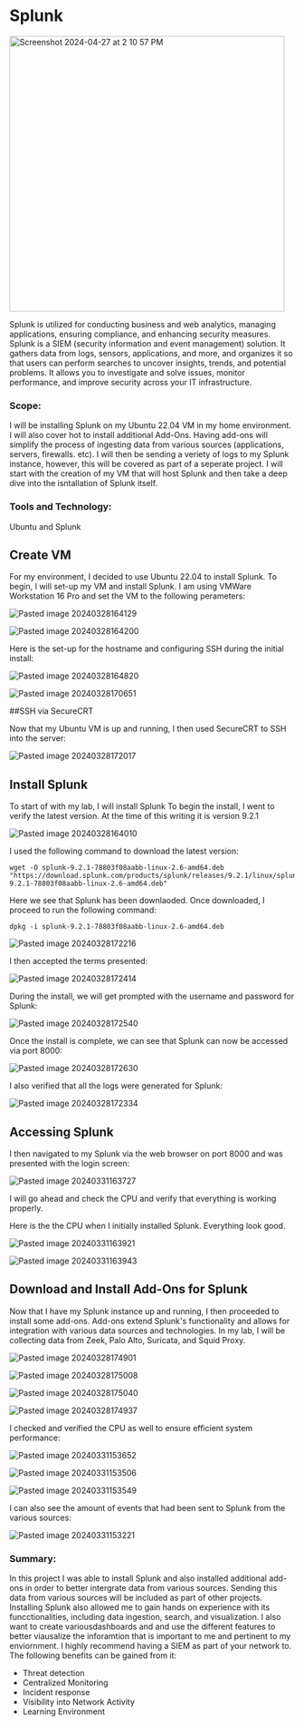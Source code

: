 # Splunk

<img width="486" alt="Screenshot 2024-04-27 at 2 10 57 PM" src="https://github.com/lm3nitro/Projects/assets/55665256/962f67af-e61d-4ee9-98e2-cad078e3debb">

Splunk is utilized for conducting business and web analytics, managing applications, ensuring compliance, and enhancing security measures. Splunk is a SIEM (security information and event management) solution. It gathers data from logs, sensors, applications, and more, and organizes it so that users can perform searches to uncover insights, trends, and potential problems. It allows you to investigate and solve issues, monitor performance, and improve security across your IT infrastructure. 

### Scope:
I will be installing Splunk on my Ubuntu 22.04 VM in my home environment. I will also cover hot to install additional Add-Ons. Having add-ons will simplify the process of ingesting data from various sources (applications, servers, firewalls. etc). I will then be sending a veriety of logs to my Splunk instance, however, this will be covered as part of a seperate project. I will start with the creation of my VM that will host Splunk and then take a deep dive into the isntallation of Splunk itself. 

### Tools and Technology:
Ubuntu and Splunk

## Create VM

For my environment, I decided to use Ubuntu 22.04 to install Splunk. To begin, I will set-up my VM and install Splunk. I am using VMWare Workstation 16 Pro and set the VM to the following perameters:

![Pasted image 20240328164129](https://github.com/lm3nitro/Projects/assets/55665256/774bffde-b410-41df-9cd9-b49beb1a3fc1)

![Pasted image 20240328164200](https://github.com/lm3nitro/Projects/assets/55665256/31fd05ba-429a-41b3-94af-28016d1585a7)

Here is the set-up for the hostname and configuring SSH during the initial install:

![Pasted image 20240328164820](https://github.com/lm3nitro/Projects/assets/55665256/4ed86501-61de-4f1c-8a3a-bd9f694bbc36)

![Pasted image 20240328170651](https://github.com/lm3nitro/Projects/assets/55665256/fb8ccf56-4dea-4e21-8d67-56af9ac31421)

##SSH via SecureCRT

Now that my Ubuntu VM is up and running, I then used SecureCRT to SSH into the server:

![Pasted image 20240328172017](https://github.com/lm3nitro/Projects/assets/55665256/4180bddb-898c-4a31-99f3-b20c3791a5ac)

## Install Splunk

To start of with my lab, I will install Splunk To begin the install, I went to verify the latest version. At the time of this writing it is version 9.2.1

![Pasted image 20240328164010](https://github.com/lm3nitro/Projects/assets/55665256/cfb65c66-c85c-4bb1-a35a-85b11e02bd5f)

I used the following command to download the latest version:

```
wget -O splunk-9.2.1-78803f08aabb-linux-2.6-amd64.deb "https://download.splunk.com/products/splunk/releases/9.2.1/linux/splunk-9.2.1-78803f08aabb-linux-2.6-amd64.deb"
```
Here we see that Splunk has been downlaoded. Once downloaded, I proceed to run the following command:
```
dpkg -i splunk-9.2.1-78803f08aabb-linux-2.6-amd64.deb
```

![Pasted image 20240328172216](https://github.com/lm3nitro/Projects/assets/55665256/6d18b3bb-75a0-4170-8d5f-fefc87bca6da)

I then accepted the terms presented:

![Pasted image 20240328172414](https://github.com/lm3nitro/Projects/assets/55665256/6acafe66-49ad-4152-9c7e-25e8adb4c524)

During the install, we will get prompted with the username and password for Splunk:

![Pasted image 20240328172540](https://github.com/lm3nitro/Projects/assets/55665256/b6a837a4-b7ec-49f0-bada-f99fb88f932a)

Once the install is complete, we can see that Splunk can now be accessed via port 8000:

![Pasted image 20240328172630](https://github.com/lm3nitro/Projects/assets/55665256/5b83e5df-8805-4a82-8845-acfe68b31a96)

I also verified that all the logs were generated for Splunk:

![Pasted image 20240328172334](https://github.com/lm3nitro/Projects/assets/55665256/4de4e42a-517e-467b-bbf4-2fc6821a3f0d)

## Accessing Splunk

I then navigated to my Splunk via the web browser on port 8000 and was presented with the login screen:

![Pasted image 20240331163727](https://github.com/lm3nitro/Projects/assets/55665256/c00077b2-1112-4d8c-bd2e-20150db8941d)

I will go ahead and check the CPU and verify that everything is working properly.

Here is the the CPU when I initially installed Splunk. Everything look good.

![Pasted image 20240331163921](https://github.com/lm3nitro/Projects/assets/55665256/6336f681-7a6f-4847-b96d-f29559a28753)

![Pasted image 20240331163943](https://github.com/lm3nitro/Projects/assets/55665256/d9db6d4d-e406-4534-806c-873a7ca71f57)

## Download and Install Add-Ons for Splunk

Now that I have my Splunk instance up and running, I then proceeded to install some add-ons. Add-ons extend Splunk's functionality and allows for integration with various data sources and technologies. In my lab, I will be collecting data from Zeek, Palo Alto, Suricata, and Squid Proxy.

![Pasted image 20240328174901](https://github.com/lm3nitro/Projects/assets/55665256/f6998ff3-8dd6-4997-835e-dd9bccba8cd9)

![Pasted image 20240328175008](https://github.com/lm3nitro/Projects/assets/55665256/b9655edc-a64f-4878-aaaa-86258f723959)

![Pasted image 20240328175040](https://github.com/lm3nitro/Projects/assets/55665256/9e119adc-8730-44e1-b744-5baddc674865)

![Pasted image 20240328174937](https://github.com/lm3nitro/Projects/assets/55665256/d8b13770-5550-406b-853b-3e73f2fda0bd)


I checked and verified the CPU as well to ensure efficient system performance:

![Pasted image 20240331153652](https://github.com/lm3nitro/Projects/assets/55665256/b77b171b-9ad3-47f0-8d9f-abdaf75ce3dc)

![Pasted image 20240331153506](https://github.com/lm3nitro/Projects/assets/55665256/93382723-6afa-4c29-96bb-6881d1b768b1)

![Pasted image 20240331153549](https://github.com/lm3nitro/Projects/assets/55665256/f516253e-725a-4fab-839f-0fd8fccfb12c)

I can also see the amount of events that had been sent to Splunk from the various sources:

![Pasted image 20240331153221](https://github.com/lm3nitro/Projects/assets/55665256/6f5a0928-7471-4ca2-840b-f3ed33af272f)

### Summary:

In this project I was able to install Splunk and also installed additional add-ons in order to better intergrate data from various sources. Sending this data from various sources will be included as part of other projects. Installing Splunk also allowed me to gain hands on experience with its funcctionalities, including data ingestion, search, and visualization. I also want to create variousdashboards and and use the different features to better viausalize the inforamtion that is important to me and pertinent to my enviornment. I highly recommend having a SIEM as part of your network to. The following benefits can be gained from it:
+ Threat detection
+ Centralized Monitoring
+ Incident response
+ Visibility into Network Activity
+ Learning Environment
